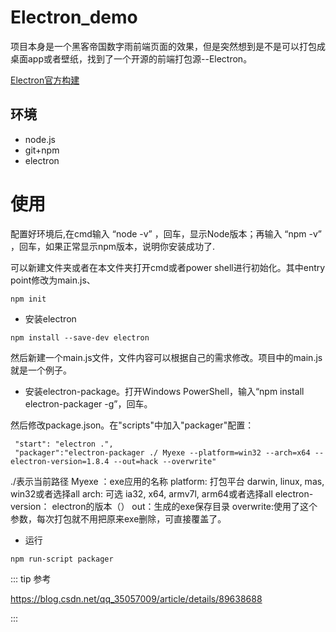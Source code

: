 # Electron_demo

项目本身是一个黑客帝国数字雨前端页面的效果，但是突然想到是不是可以打包成桌面app或者壁纸，找到了一个开源的前端打包源--Electron。

[Electron官方构建](https://www.electronjs.org/docs/tutorial/first-app)
## 环境

- node.js
- git+npm
- electron


# 使用

配置好环境后,在cmd输入 “node -v” ，回车，显示Node版本；再输入 “npm -v” ，回车，如果正常显示npm版本，说明你安装成功了.

可以新建文件夹或者在本文件夹打开cmd或者power shell进行初始化。其中entry point修改为main.js、

```
npm init
```


- 安装electron
```
npm install --save-dev electron
```

然后新建一个main.js文件，文件内容可以根据自己的需求修改。项目中的main.js就是一个例子。

- 安装electron-package。打开Windows PowerShell，输入“npm install electron-packager -g”，回车。

然后修改package.json。在"scripts"中加入"packager"配置：
```
 "start": "electron .",
 "packager":"electron-packager ./ Myexe --platform=win32 --arch=x64 --electron-version=1.8.4 --out=hack --overwrite"  

```


./表示当前路径
Myexe ：exe应用的名称
platform: 打包平台 darwin, linux, mas, win32或者选择all
arch: 可选 ia32, x64, armv7l, arm64或者选择all
electron-version： electron的版本（）
out：生成的exe保存目录
overwrite:使用了这个参数，每次打包就不用把原来exe删除，可直接覆盖了。

- 运行

```
npm run-script packager

```

::: tip 参考

https://blog.csdn.net/qq_35057009/article/details/89638688


:::